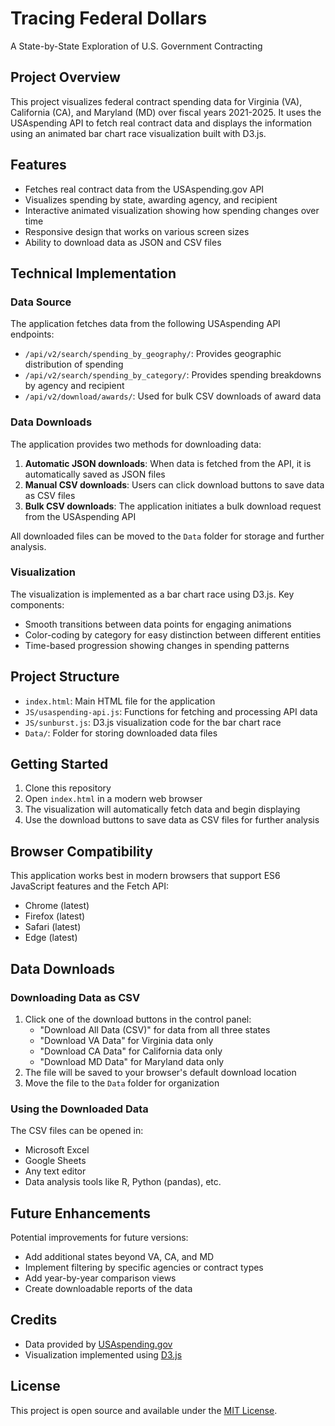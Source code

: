 # Tracing Federal Dollars

A State-by-State Exploration of U.S. Government Contracting

## Project Overview

This project visualizes federal contract spending data for Virginia (VA), California (CA), and Maryland (MD) over fiscal years 2021-2025. It uses the USAspending API to fetch real contract data and displays the information using an animated bar chart race visualization built with D3.js.

## Features

- Fetches real contract data from the USAspending.gov API
- Visualizes spending by state, awarding agency, and recipient
- Interactive animated visualization showing how spending changes over time
- Responsive design that works on various screen sizes
- Ability to download data as JSON and CSV files

## Technical Implementation

### Data Source
The application fetches data from the following USAspending API endpoints:
- `/api/v2/search/spending_by_geography/`: Provides geographic distribution of spending
- `/api/v2/search/spending_by_category/`: Provides spending breakdowns by agency and recipient
- `/api/v2/download/awards/`: Used for bulk CSV downloads of award data

### Data Downloads
The application provides two methods for downloading data:
1. **Automatic JSON downloads**: When data is fetched from the API, it is automatically saved as JSON files
2. **Manual CSV downloads**: Users can click download buttons to save data as CSV files
3. **Bulk CSV downloads**: The application initiates a bulk download request from the USAspending API

All downloaded files can be moved to the `Data` folder for storage and further analysis.

### Visualization
The visualization is implemented as a bar chart race using D3.js. Key components:
- Smooth transitions between data points for engaging animations
- Color-coding by category for easy distinction between different entities
- Time-based progression showing changes in spending patterns

## Project Structure

- `index.html`: Main HTML file for the application
- `JS/usaspending-api.js`: Functions for fetching and processing API data
- `JS/sunburst.js`: D3.js visualization code for the bar chart race
- `Data/`: Folder for storing downloaded data files

## Getting Started

1. Clone this repository
2. Open `index.html` in a modern web browser
3. The visualization will automatically fetch data and begin displaying
4. Use the download buttons to save data as CSV files for further analysis

## Browser Compatibility

This application works best in modern browsers that support ES6 JavaScript features and the Fetch API:
- Chrome (latest)
- Firefox (latest)
- Safari (latest)
- Edge (latest)

## Data Downloads

### Downloading Data as CSV
1. Click one of the download buttons in the control panel:
   - "Download All Data (CSV)" for data from all three states
   - "Download VA Data" for Virginia data only
   - "Download CA Data" for California data only
   - "Download MD Data" for Maryland data only
2. The file will be saved to your browser's default download location
3. Move the file to the `Data` folder for organization

### Using the Downloaded Data
The CSV files can be opened in:
- Microsoft Excel
- Google Sheets
- Any text editor
- Data analysis tools like R, Python (pandas), etc.

## Future Enhancements

Potential improvements for future versions:
- Add additional states beyond VA, CA, and MD
- Implement filtering by specific agencies or contract types
- Add year-by-year comparison views
- Create downloadable reports of the data

## Credits

- Data provided by [USAspending.gov](https://www.usaspending.gov/)
- Visualization implemented using [D3.js](https://d3js.org/)

## License

This project is open source and available under the [MIT License](LICENSE). 